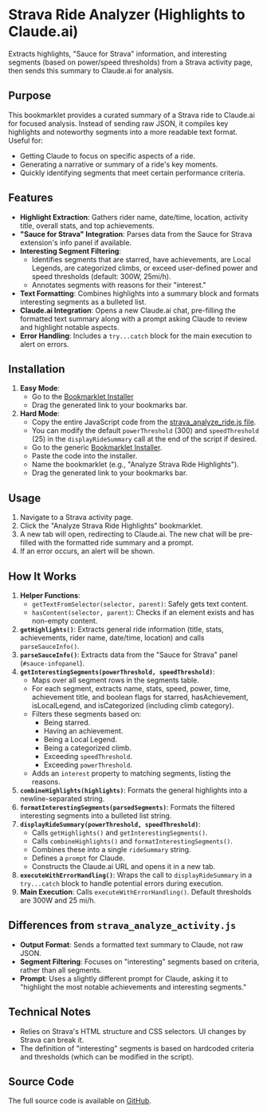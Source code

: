# Strava Ride Analyzer (Highlights to Claude.ai)

Extracts highlights, "Sauce for Strava" information, and interesting segments (based on power/speed thresholds) from a Strava activity page, then sends this summary to Claude.ai for analysis.

## Purpose

This bookmarklet provides a curated summary of a Strava ride to Claude.ai for focused analysis. Instead of sending raw JSON, it compiles key highlights and noteworthy segments into a more readable text format. Useful for:

-   Getting Claude to focus on specific aspects of a ride.
-   Generating a narrative or summary of a ride's key moments.
-   Quickly identifying segments that meet certain performance criteria.

## Features

-   **Highlight Extraction**: Gathers rider name, date/time, location, activity title, overall stats, and top achievements.
-   **"Sauce for Strava" Integration**: Parses data from the Sauce for Strava extension's info panel if available.
-   **Interesting Segment Filtering**:
    -   Identifies segments that are starred, have achievements, are Local Legends, are categorized climbs, or exceed user-defined power and speed thresholds (default: 300W, 25mi/h).
    -   Annotates segments with reasons for their "interest."
-   **Text Formatting**: Combines highlights into a summary block and formats interesting segments as a bulleted list.
-   **Claude.ai Integration**: Opens a new Claude.ai chat, pre-filling the formatted text summary along with a prompt asking Claude to review and highlight notable aspects.
-   **Error Handling**: Includes a `try...catch` block for the main execution to alert on errors.

## Installation

1.  **Easy Mode**:
    *   Go to the [Bookmarklet Installer](https://austegard.com/web-utilities/bookmarklet-installer.html?bookmarklet=strava_analyze_ride.js)
    *   Drag the generated link to your bookmarks bar.
2.  **Hard Mode**:
    *   Copy the entire JavaScript code from the [strava_analyze_ride.js file](https://github.com/oaustegard/bookmarklets/blob/main/strava_analyze_ride.js).
    *   You can modify the default `powerThreshold` (300) and `speedThreshold` (25) in the `displayRideSummary` call at the end of the script if desired.
    *   Go to the generic [Bookmarklet Installer](https://austegard.com/web-utilities/bookmarklet-installer.html).
    *   Paste the code into the installer.
    *   Name the bookmarklet (e.g., "Analyze Strava Ride Highlights").
    *   Drag the generated link to your bookmarks bar.

## Usage

1.  Navigate to a Strava activity page.
2.  Click the "Analyze Strava Ride Highlights" bookmarklet.
3.  A new tab will open, redirecting to Claude.ai. The new chat will be pre-filled with the formatted ride summary and a prompt.
4.  If an error occurs, an alert will be shown.

## How It Works

1.  **Helper Functions**:
    *   `getTextFromSelector(selector, parent)`: Safely gets text content.
    *   `hasContent(selector, parent)`: Checks if an element exists and has non-empty content.
2.  **`getHighlights()`**: Extracts general ride information (title, stats, achievements, rider name, date/time, location) and calls `parseSauceInfo()`.
3.  **`parseSauceInfo()`**: Extracts data from the "Sauce for Strava" panel (`#sauce-infopanel`).
4.  **`getInterestingSegments(powerThreshold, speedThreshold)`**:
    *   Maps over all segment rows in the segments table.
    *   For each segment, extracts name, stats, speed, power, time, achievement title, and boolean flags for starred, hasAchievement, isLocalLegend, and isCategorized (including climb category).
    *   Filters these segments based on:
        *   Being starred.
        *   Having an achievement.
        *   Being a Local Legend.
        *   Being a categorized climb.
        *   Exceeding `speedThreshold`.
        *   Exceeding `powerThreshold`.
    *   Adds an `interest` property to matching segments, listing the reasons.
5.  **`combineHighlights(highlights)`**: Formats the general highlights into a newline-separated string.
6.  **`formatInterestingSegments(parsedSegments)`**: Formats the filtered interesting segments into a bulleted list string.
7.  **`displayRideSummary(powerThreshold, speedThreshold)`**:
    *   Calls `getHighlights()` and `getInterestingSegments()`.
    *   Calls `combineHighlights()` and `formatInterestingSegments()`.
    *   Combines these into a single `rideSummary` string.
    *   Defines a `prompt` for Claude.
    *   Constructs the Claude.ai URL and opens it in a new tab.
8.  **`executeWithErrorHandling()`**: Wraps the call to `displayRideSummary` in a `try...catch` block to handle potential errors during execution.
9.  **Main Execution**: Calls `executeWithErrorHandling()`. Default thresholds are 300W and 25 mi/h.

## Differences from `strava_analyze_activity.js`

-   **Output Format**: Sends a formatted text summary to Claude, not raw JSON.
-   **Segment Filtering**: Focuses on "interesting" segments based on criteria, rather than all segments.
-   **Prompt**: Uses a slightly different prompt for Claude, asking it to "highlight the most notable achievements and interesting segments."

## Technical Notes

-   Relies on Strava's HTML structure and CSS selectors. UI changes by Strava can break it.
-   The definition of "interesting" segments is based on hardcoded criteria and thresholds (which can be modified in the script).

## Source Code

The full source code is available on [GitHub](https://github.com/oaustegard/bookmarklets/blob/main/strava_analyze_ride.js).
